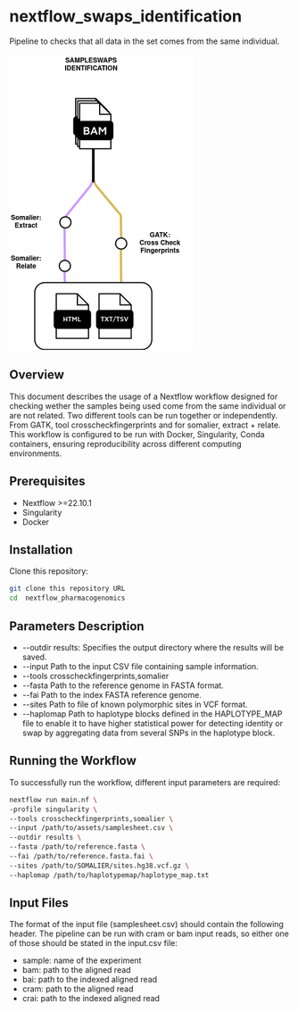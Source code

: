# nextflow_swaps_identification

Pipeline to checks that all data in the set comes from the same individual.

![Pipeline Structure](./assets/swaps.png)

## Overview
This document describes the usage of a Nextflow workflow designed for checking wether the samples being used come from the same individual or are not related. Two different tools can be run together or independently. From GATK, tool crosscheckfingerprints and for somalier, extract + relate. This workflow is configured to be run with Docker, Singularity, Conda containers, ensuring reproducibility across different computing environments.

## Prerequisites
- Nextflow >=22.10.1
- Singularity
- Docker

## Installation
Clone this repository:
```bash
git clone this repository URL
cd  nextflow_pharmacogenomics
```

## Parameters Description
- --outdir results: Specifies the output directory where the results will be saved.
- --input Path to the input CSV file containing sample information.
- --tools crosscheckfingerprints,somalier
- --fasta Path to the reference genome in FASTA format.
- --fai Path to the index FASTA reference genome.
- --sites Path to file of known polymorphic sites in VCF format.
- --haplomap  Path to haplotype blocks defined in the HAPLOTYPE_MAP file to enable it to have higher statistical power for detecting identity or swap by aggregating data from several SNPs in the haplotype block. 


## Running the Workflow
To successfully run the workflow, different input parameters are required:

```bash
nextflow run main.nf \
-profile singularity \
--tools crosscheckfingerprints,somalier \
--input /path/to/assets/samplesheet.csv \
--outdir results \
--fasta /path/to/reference.fasta \
--fai /path/to/reference.fasta.fai \
--sites /path/to/SOMALIER/sites.hg38.vcf.gz \
--haplomap /path/to/haplotypemap/haplotype_map.txt
```
## Input Files
The format of the input file (samplesheet.csv) should contain the following header. The pipeline can be run with cram or bam input reads, so either one of those should be stated in the input.csv file:

- sample: name of the experiment
- bam: path to the aligned read
- bai: path to the indexed aligned read
- cram: path to the aligned read
- crai: path to the indexed aligned read

